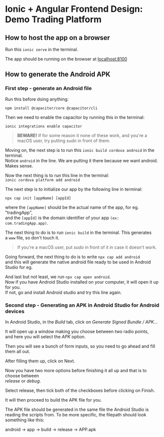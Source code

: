 # Ionic + Angular Frontend Design: Demo Trading Platform

## How to host the app on a browser

Run this `ionic serve` in the terminal.

The app should be running on the browser at [localhost:8100](http://localhost:8100)

## How to generate the Android APK

### First step - generate an Android file

Run this before doing anything:

`npm install @capacitor/core @capacitor/cli`

Then we need to enable the capacitor by running this in the terminal:

`ionic integrations enable capacitor`

> **BEWARE!** If for some reason it none of these work, and you're a macOS user,
> try putting _sudo_ in front of them.

Moving on, the next step is to run this `ionic build cordova android` in the terminal. <br>
Notice `android` in the line. We are putting it there because we want android. Makes sense.

Now the next thing is to run this line in the terminal: <br>
`ionic cordova platform add android`

The next step is to initialize our app by the following line in terminal: <br>

`npx cap init [appName] [appId]`

where the `[appName]` should be the actual name of the app, for eg. "tradingApp", <br>
and the `[appId]` is the domain identifier of your app `(ex: com.tradingApp.app)`.

The next thing to do is to run `ionic build` in the terminal. This generates <br>
a `www` file, so don't touch it.

> If you're a macOS user, put _sudo_ in front of it in case it doesn't work.

Going forward, the next thing to do is to write `npx cap add android` <br>
and this will generate the native android file ready to be used in Android Studio for eg.

And last but not least, we run `npx cap open android`. <br>
Now if you have Android Studio installed on your computer, it will open it up for you. <br>
If not, go and install Android studio and try this line again.

### Second step - Generating an APK in Android Studio for Android devices

In Android Studio, in the _Build_ tab, click on _Generate Signed Bundle / APK..._

It will open up a window making you choose between two radio points, <br>
and here you will select the _APK_ option. <br>

Then you will see a bunch of form inputs, so you need to go ahead and fill them all out.<br>

After filling them up, click on Next.

Now you have two more options before finishing it all up and that is to choose between <br>
_release_ or _debug_.

Select release, then tick both of the checkboxes before clicking on Finish.

It will then proceed to build the APK file for you.

The APK file should be generated in the same file the Android Studio is reading the scripts from.
To be more specific, the filepath should look something like this:

android -> app -> build -> release -> APP.apk
